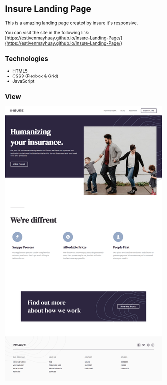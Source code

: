 # **Insure Landing Page**

This is a amazing landing page created by insure it's responsive.

You can visit the site in the following link: [https://estivenmayhuay.github.io/Insure-Landing-Page/](https://estivenmayhuay.github.io/Insure-Landing-Page/)

## **Technologies**

- HTML5
- CSS3 (Flexbox & Grid)
- JavaScript

## **View**

![View Desktop](./images/view-desktop.png)
